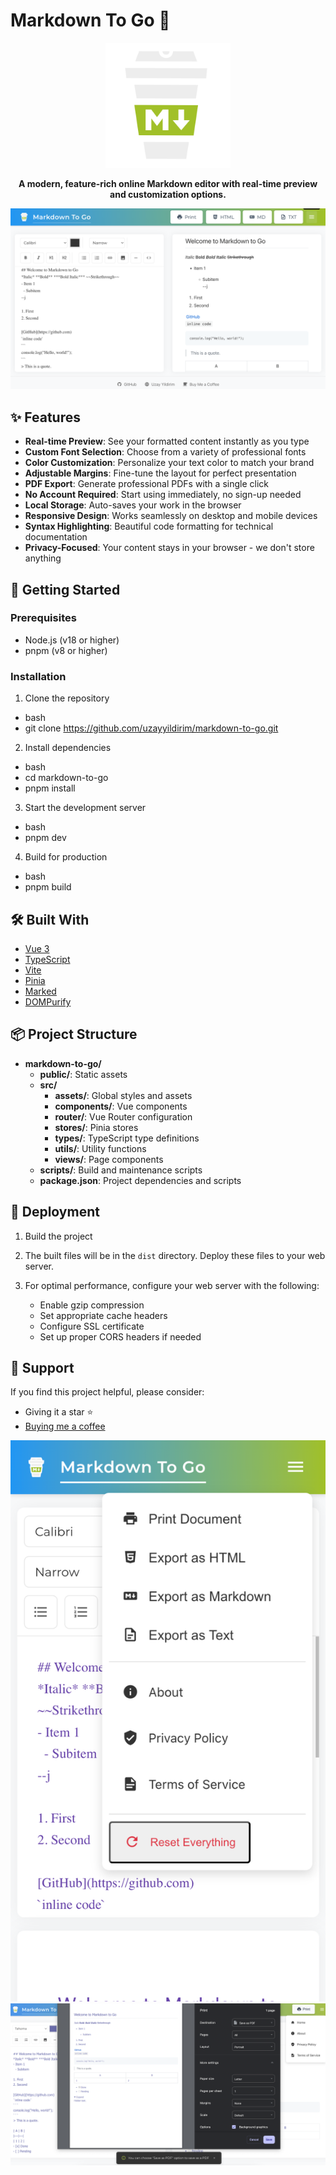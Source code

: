 # Markdown To Go 📝

<p align="center">
  <img src="/Markdown2Go.svg" alt="Markdown To Go Logo" width="200"/>
</p>

<p align="center">
  <strong>A modern, feature-rich online Markdown editor with real-time preview and customization options.</strong>
</p>

![Responsive Screenshot](https://github.com/UzayYildirim/Markdown-To-Go/blob/main/screenshots/MD2GO_Responsive.png?raw=true)

## ✨ Features

- **Real-time Preview**: See your formatted content instantly as you type
- **Custom Font Selection**: Choose from a variety of professional fonts
- **Color Customization**: Personalize your text color to match your brand
- **Adjustable Margins**: Fine-tune the layout for perfect presentation
- **PDF Export**: Generate professional PDFs with a single click
- **No Account Required**: Start using immediately, no sign-up needed
- **Local Storage**: Auto-saves your work in the browser
- **Responsive Design**: Works seamlessly on desktop and mobile devices
- **Syntax Highlighting**: Beautiful code formatting for technical documentation
- **Privacy-Focused**: Your content stays in your browser - we don't store anything

## 🚀 Getting Started

### Prerequisites

- Node.js (v18 or higher)
- pnpm (v8 or higher)

### Installation

1. Clone the repository
- bash
- git clone https://github.com/uzayyildirim/markdown-to-go.git

2. Install dependencies
- bash
- cd markdown-to-go
- pnpm install

3. Start the development server
- bash
- pnpm dev

4. Build for production
- bash
- pnpm build

## 🛠️ Built With

- [Vue 3](https://vuejs.org/)
- [TypeScript](https://www.typescriptlang.org/)
- [Vite](https://vitejs.dev/)
- [Pinia](https://pinia.vuejs.org/)
- [Marked](https://marked.js.org/)
- [DOMPurify](https://github.com/cure53/DOMPurify)

## 📦 Project Structure

- **markdown-to-go/**
  - **public/**: Static assets
  - **src/**
    - **assets/**: Global styles and assets
    - **components/**: Vue components
    - **router/**: Vue Router configuration
    - **stores/**: Pinia stores
    - **types/**: TypeScript type definitions
    - **utils/**: Utility functions
    - **views/**: Page components
  - **scripts/**: Build and maintenance scripts
  - **package.json**: Project dependencies and scripts

## 🚢 Deployment

1. Build the project

2. The built files will be in the `dist` directory. Deploy these files to your web server.

3. For optimal performance, configure your web server with the following:
   - Enable gzip compression
   - Set appropriate cache headers
   - Configure SSL certificate
   - Set up proper CORS headers if needed

## 🌟 Support

If you find this project helpful, please consider:
- Giving it a star ⭐
- [Buying me a coffee](https://buymeacoffee.com/uzayyildirim)

![Mobile Screenshot](https://github.com/UzayYildirim/Markdown-To-Go/blob/main/screenshots/MD2GO_Mobile.png?raw=true)
![Print Dialog Screenshot](https://github.com/UzayYildirim/Markdown-To-Go/blob/main/screenshots/MD2GO_PrintDialog.png?raw=true)
